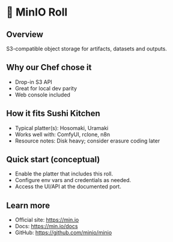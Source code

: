 # 🍣 MinIO Roll

## Overview
S3-compatible object storage for artifacts, datasets and outputs.

## Why our Chef chose it
- Drop-in S3 API
- Great for local dev parity
- Web console included

## How it fits Sushi Kitchen
- Typical platter(s): Hosomaki, Uramaki
- Works well with: ComfyUI, rclone, n8n
- Resource notes: Disk heavy; consider erasure coding later

## Quick start (conceptual)
- Enable the platter that includes this roll.
- Configure env vars and credentials as needed.
- Access the UI/API at the documented port.

## Learn more
- Official site: https://min.io
- Docs: https://min.io/docs
- GitHub: https://github.com/minio/minio
